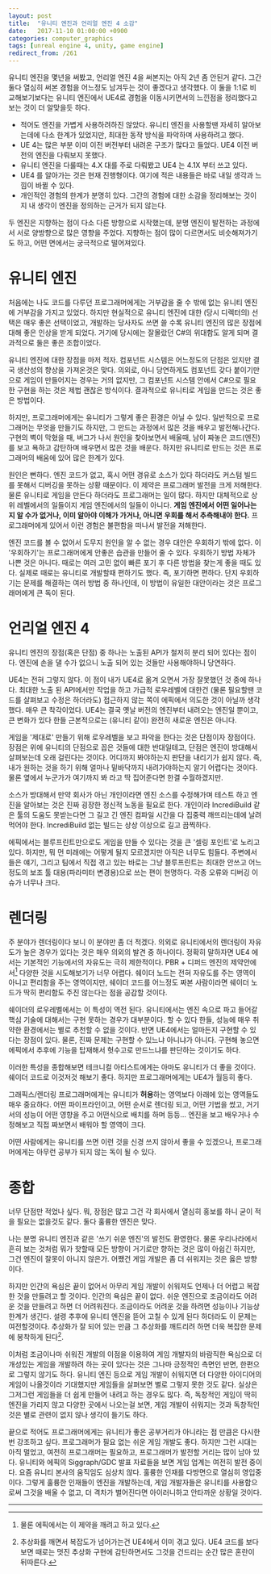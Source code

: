 ```yaml
---
layout: post
title:  "유니티 엔진과 언리얼 엔진 4 소감"
date:   2017-11-10 01:00:00 +0900
categories: computer_graphics
tags: [unreal engine 4, unity, game engine]
redirect_from: /261
---
```

유니티 엔진을 몇년을 써봤고, 언리얼 엔진 4을 써본지는 아직 2년 좀 안된거 같다. 그간 둘다 열심히 써본 경험을 어느정도 남겨두는 것이 좋겠다고 생각했다. 이 둘을 1:1로 비교해보기보다는 유니티 엔진에서 UE4로 경험을 이동시키면서의 느낀점을 정리했다고 보는 것이 더 알맞을듯 하다.

* 적어도 엔진을 가볍게 사용하려하진 않았다. 유니티 엔진을 사용할땐 자세히 알아보는데에 다소 한계가 있었지만, 최대한 동작 방식을 파악하며 사용하려고 했다.
* UE 4는 많은 부분 이미 이전 버전부터 내려온 구조가 많다고 들었다. UE4 이전 버전의 엔진을 다뤄보지 못했다.
* 유니티 엔진을 다룰때는 4.X 대를 주로 다뤄봤고 UE4 는 4.1X 부터 쓰고 있다.
* UE4 를 알아가는 것은 현재 진행형이다. 여기에 적은 내용들은 바로 내일 생각과 느낌이 바뀔 수 있다.
* 개인적인 경험의 한계가 분명히 있다. 그간의 경험에 대한 소감을 정리해보는 것이지 내 생각이 엔진을 정의하는 근거가 되지 않는다.

두 엔진은 지향하는 점이 다소 다른 방향으로 시작했는데, 분명 엔진이 발전하는 과정에서 서로 양방향으로 많은 영향을 주었다. 지향하는 점이 많이 다르면서도 비슷해져가기도 하고, 어떤 면에서는 궁극적으로 떨어져있다.

# 유니티 엔진

처음에는 나도 코드를 다루던 프로그래머에게는 거부감을 줄 수 밖에 없는 유니티 엔진에 거부감을 가지고 있었다. 하지만 현실적으로 유니티 엔진에 대한 (당시 디렉터의) 선택은 매우 좋은 선택이었고, 개발하는 당사자도 쓰면 쓸 수록 유니티 엔진의 많은 장점에 대해 좋은 인상을 받게 되었다. 거기에 당시에는 잘몰랐던 C#의 위대함도 알게 되며 결과적으로 둘은 좋은 조합이었다.

유니티 엔진에 대한 장점을 마저 적자. 컴포넌트 시스템은 어느정도의 단점은 있지만 결국 생산성의 향상을 가져온것은 맞다. 의외로, 아니 당연하게도 컴포넌트 갖다 붙이기만으로 게임이 만들어지는 경우는 거의 없지만, 그 컴포넌트 시스템 안에서 C#으로 필요한 구현을 하는 것은 제법 괜찮은 방식이다. 결과적으로 유니티로 게임을 만드는 것은 좋은 방법이다.

하지만, 프로그래머에게는 유니티가 그렇게 좋은 환경은 아닐 수 있다. 일반적으로 프로그래머는 무엇을 만들기도 하지만, 그 만드는 과정에서 많은 것을 배우고 발전해나간다. 구현의 벽이 막혔을 때, 버그가 나서 원인을 찾아보면서 배울때, 남이 짜놓은 코드(엔진)를 보고 욕하고 감탄하며 배우면서 많은 것을 배운다. 하지만 유니티로 만드는 것은 프로그래머의 배움에 있어 많은 한계가 있다.

원인은 뻔하다. 엔진 코드가 없고, 혹시 어떤 경유로 소스가 있다 하더라도 커스텀 빌드를 못해서 디버깅을 못하는 상황 때문이다. 이 제약은 프로그래머 발전을 크게 저해한다. 물론 유니티로 게임을 만든다 하더라도 프로그래머는 일이 많다. 하지만 대체적으로 상위 레벨에서의 일들이지 게임 엔진에서의 일들이 아니다. **게임 엔진에서 어떤 일어나는지 알 수가 없거나, 이미 알아야 이해가 가거나, 아니면 우회를 해서 추측해내야 한다.** 프로그래머에게 있어서 이런 경험은 불편함을 떠나서 발전을 저해한다.

엔진 코드를 볼 수 없어서 도무지 원인을 알 수 없는 경우 대안은 우회하기 밖에 없다. 이 '우회하기'는 프로그래머에게 안좋은 습관을 만들어 줄 수 있다. 우회하기 방법 자체가 나쁜 것은 아니다. 때로는 여러 고민 없이 빠른 포기 후 다른 방법을 찾는게 좋을 때도 있다. 실제로 때로는 유니티로 개발할때 편하기도 했다. 즉, 포기하면 편하다. 단지 우회하기는 문제를 해결하는 여러 방법 중 하나인데, 이 방법이 유일한 대안이라는 것은 프로그래머에게 큰 독이 된다.

# 언리얼 엔진 4

유니티 엔진의 장점(혹은 단점) 중 하나는 노출된 API가 철저히 분리 되어 있다는 점이다. 엔진에 손을 댈 수가 없으니 노출 되어 있는 것들만 사용해야하니 당연하다.

UE4는 전혀 그렇지 않다. 이 점이 내가 UE4로 옮겨 오면서 가장 잘못했던 것 중에 하나다. 최대한 노출 된 API에서만 작업을 하고 가급적 로우레벨에 대한건 (물론 필요할땐 코드를 살펴보고 수정은 하더라도) 접근하지 않는 쪽이 에픽에서 의도한 것이 아닐까 생각했다. 매우 큰 착각이었다. UE4는 결국 옛날 버전의 엔진부터 내려오는 엔진일 뿐이고, 큰 변화가 있다 한들 근본적으로는 (유니티 같이) 완전히 새로운 엔진은 아니다.

게임을 '제대로' 만들기 위해 로우레벨을 보고 파악을 한다는 것은 단점이자 장점이다. 장점은 위에 유니티의 단점으로 꼽은 것들에 대한 반대일테고, 단점은 엔진이 방대해서 살펴보는데 오래 걸린다는 것이다. 어디까지 봐야하는지 판단을 내리기가 쉽지 않다. 즉, 내가 원하는 것을 하기 위해 얼마나 밑바닥까지 내려가야하는지 알기 어렵다는 것이다. 물론 옆에서 누군가가 여기까지 봐 라고 딱 집어준다면 한결 수월하겠지만.

소스가 방대해서 만약 회사가 아닌 개인이라면 엔진 소스를 수정해가며 테스트 하고 엔진을 알아보는 것은 진짜 굉장한 정신적 노동을 필요로 한다. 개인이라 IncrediBuild 같은 툴의 도움도 못받는다면 그 길고 긴 엔진 컴파일 시간을 다 집중력 깨뜨리는데에 날려먹어야 한다. IncrediBuild 없는 빌드는 상상 이상으로 길고 끔찍하다.

에픽에서는 블루프린트만으로도 게임을 만들 수 있다는 것을 큰 '셀링 포인트'로 노리고 있다. 하지만, 뭐 먼 미래에는 어떻게 될지 모르겠지만 아직은 너무도 힘들다. 주변에서 들은 얘기, 그리고 팀에서 직접 겪고 있는 바로는 그냥 블루프린트는 최대한 안쓰고 어느정도의 보조 툴 대용(파라미터 변경용)으로 쓰는 편이 현명하다. 각종 오류와 디버깅 이슈가 너무나 크다.

# 렌더링

주 분야가 렌더링이다 보니 이 분야만 좀 더 적겠다. 의외로 유니티에서의 렌더링이 자유도가 높은 경우가 있다는 것은 매우 의외의 발견 중 하나이다. 정확히 말하자면 UE4 에서는 기본적인 기능에서의 자유도는 극히 제한적이다. PBR + 디퍼드 엔진의 제약안에서[^1] 다양한 것을 시도해보기가 너무 어렵다. 쉐이더 노드는 전혀 자유도를 주는 영역이 아니고 편리함을 주는 영역이지만, 쉐이더 코드를 어느정도 짜본 사람이라면 쉐이더 노드가 딱히 편리함도 주진 않는다는 점을 공감할 것이다.

쉐이더의 로우레벨에서는 이 특성이 역전 된다. 유니티에서는 엔진 속으로 파고 들어갈 핵심 기술에 대해서는 구현 못하는 경우가 대부분이다. 할 수 있다 한들, 성능에 매우 취약한 환경에서는 별로 추천할 수 없을 것이다. 반면 UE4에서는 얼마든지 구현할 수 있다는 장점이 있다. 물론, 진짜 문제는 구현할 수 있느냐 아니냐가 아니다. 구현해 놓으면 에픽에서 추후에 기능을 탑재해서 헛수고로 만드느냐를 판단하는 것이기도 하다.

이러한 특성을 종합해보면 테크니컬 아티스트에게는 아마도 유니티가 더 좋을 것이다. 쉐이더 코드로 이것저것 해보기 좋다. 하지만 프로그래머에게는 UE4가 월등히 좋다.

그래픽스/렌더링 프로그래머에게는 유니티가 **허용**하는 영역보다 아래에 있는 영역들도 매우 중요하다. 어떤 파이프라인이고, 어떤 순서로 렌더링 되고, 어떤 기법을 썼고, 거기서의 성능이 어떤 영향을 주고 어떤식으로 배치를 하며 등등… 엔진을 보고 배우거나 수정해보고 직접 짜보면서 배워야 할 영역이 크다.

어떤 사람에게는 유니티를 쓰면 이런 것을 신경 쓰지 않아서 좋을 수 있겠으나, 프로그래머에게는 아무런 공부가 되지 않는 독이 될 수 있다.

# 종합

너무 단점만 적었나 싶다. 뭐, 장점은 많고 그건 각 회사에서 열심히 홍보를 하니 굳이 적을 필요는 없을것도 같다. 둘다 훌륭한 엔진은 맞다.

나는 분명 유니티 엔진과 같은 '쓰기 쉬운 엔진'의 발전도 환영한다. 물론 우리나라에서 흔히 보는 것처럼 뭐가 핫할때 모든 방향이 거기로만 향하는 것은 많이 아쉽긴 하지만, 그건 엔진이 잘못이 아니지 않은가. 어쨌건 게임 개발은 좀 더 쉬워지는 것은 옳은 방향이다.

하지만 인간의 욕심은 끝이 없어서 아무리 게임 개발이 쉬워져도 언제나 더 어렵고 복잡한 것을 만들려고 할 것이다. 인간의 욕심은 끝이 없다. 쉬운 엔진으로 조금이라도 어려운 것을 만들려고 하면 더 어려워진다. 조금이라도 어려운 것을 하려면 성능이나 기능상 한계가 생긴다. 설령 추후에 유니티 엔진을 뜯어 고칠 수 있게 된다 하더라도 이 문제는 여전할것이다. 추상화가 잘 되어 있는 만큼 그 추상화를 깨트리려 하면 더욱 복잡한 문제에 봉착하게 된다[^2].

이처럼 조금이나마 쉬워진 개발의 이점을 이용하여 게임 개발자의 바람직한 욕심으로 더 개성있는 게임을 개발하려 하는 곳이 있다는 것은 그나마 긍정적인 측면인 반면, 한편으로 그렇지 않기도 하다. 유니티 엔진 등으로 게임 개발이 쉬워지면 더 다양한 아이디어의 게임이 나올것이라 기대했지만 게임들을 살펴보면 별로 그렇지 못한 것도 같다. 실상은 그저그런 게임들을 더 쉽게 만들어 내려고 하는 경우도 많다. 즉, 독창적인 게임이 딱히 엔진을 가리지 않고 다양한 곳에서 나오는걸 보면, 게임 개발이 쉬워지는 것과 독창적인 것은 별로 관련이 없지 않나 생각이 들기도 하다.

끝으로 적어도 프로그래머에게는 유니티가 좋은 공부거리가 아니라는 점 만큼은 다시한번 강조하고 싶다. 프로그래머가 필요 없는 쉬운 게임 개발도 좋다. 하지만 그런 시대는 아직 멀었고, 여전히 프로그래머는 필요하고, 프로그래머가 발전할 거리는 많이 남아 있다. 유니티와 에픽의 Siggraph/GDC 발표 자료들을 보면 게임 업계는 여전히 발전 중이다. 요즘 유니티 본사의 움직임도 심상치 않다. 훌륭한 인재를 다방면으로 열심히 영입중이다. 그렇게 훌륭한 인재들이 엔진을 개발하는데, 게임 개발자들은 유니티를 사용함으로써 그것을 배울 수 없고, 더 격차가 벌어진다면 아이러니하고 안타까운 상황일 것이다.

---

[^1]: 물론 에픽에서는 이 제약을 깨려고 하고 있다.
[^2]: 추상화를 깨면서 복잡도가 넘어가는건 UE4에서 이미 겪고 있다. UE4 코드를 보다보면 때로는 멋진 추상화 구현에 감탄하면서도 그것을 건드리는 순간 많은 혼란이 뒤따른다.
